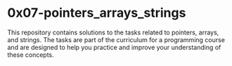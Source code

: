 # 0x07-pointers_arrays_strings

This repository contains solutions to the tasks related to pointers, arrays, and strings.
The tasks are part of the curriculum for a programming course and are designed to help you practice and improve your understanding of these concepts.
